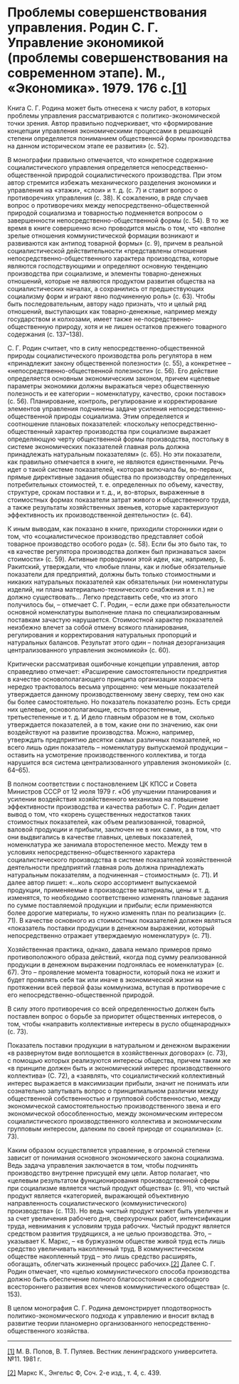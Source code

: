 # Проблемы совершенствования управления. Родин С. Г. Управление экономикой (проблемы совершенствования на современном этапе). М., «Экономика». 1979. 176 с.[[1]](#_ftn1)

Книга С. Г. Родина может быть отнесена к числу работ, в которых проблемы управления рассматриваются с политико-экономической точки зрения. Автор правильно подчеркивает, что «формирование концепции управления экономическими процессами в решающей степени определяется пониманием общественной формы производства на данном историческом этапе ее развития» (с. 52).

В монографии правильно отмечается, что конкретное содержание социалистического управления определяется непосредственно-общественной природой социалистического производства. При этом автор стремится избежать механического разделения экономики и управления на «этажи», «слои» и т. д. (с. 7) и ставит вопрос о противоречиях управления (с. 38). К сожалению, в ряде случаев вопрос о противоречиях между непосредственно-общественной природой социализма и товарностью подменяется вопросом о завершенности непосредственно-общественной формы (с. 54). В то же время в книге совершенно ясно проводится мысль о том, что «вполне зрелые отношения коммунистической формации возникают и развиваются как антипод товарной формы» (с. 9), причем в реальной социалистической действительности «представлены отношения непосредственно-общественного характера производства, которые являются господствующими и определяют основную тенденцию производства при социализме, и элементы товарно-денежных отношений, которые не являются продуктом развития общества на социалистических началах, а сохранились от предшествующих социализму форм и играют явно подчиненную роль» (с. 63). Чтобы быть последовательным, автору надо признать, что и целый ряд отношений, выступающих как товарно-денежные, например между государством и колхозами, имеет также не-посредственно-общественную природу, хотя и не лишен остатков прежнего товарного содержания (с. 137–138).

С. Г. Родин считает, что в силу непосредственно-общественной природы социалистического производства роль регулятора в нем «принадлежит закону общественной полезности» (с. 55), а конкретнее – «непосредственно-общественной полезности» (с. 56). Его действие определяется основным экономическим законом, причем «целевые параметры экономики должны выражаться через общественную полезность и ее категории – номенклатуру, качество, сроки поставок» (с. 56). Планирование, контроль, регулирование и корректирование элементов управления подчинены задаче усиления непосредственно-общественной природы социализма. Этим определяется и соотношение плановых показателей: «поскольку непосредственно-общественный характер производства при социализме выражает определяющую черту общественной формы производства, постольку в системе экономических показателей главная роль должна принадлежать натуральным показателям» (с. 65). Но эти показатели, как правильно отмечается в книге, не являются единственными. Речь идет о такой системе показателей, «которая включала бы, во-первых, прямые директивные задания общества по производству определенных потребительных стоимостей, т. е. определенных по объему, качеству, структуре, срокам поставки и т. д., и, во-вторых, выраженные в стоимостных формах показатели затрат живого и общественного труда, а также результаты хозяйственных звеньев, которые характеризуют эффективность их производственной деятельности» (с. 64).

К иным выводам, как показано в книге, приходили сторонники идеи о том, что «социалистическое производство представляет собой товарное производство особого рода» (с. 58). Если бы это было так, то «в качестве регулятора производства должен был признаваться закон стоимости» (с. 59). Активные проводники этой идеи, как, например, Б. Ракитский, утверждали, что «любые планы, как и любые обязательные показатели для предприятий, должны быть только стоимостными и никаких натуральных показателей как обязательных (ни номенклатуры изделий, ни плана материально-технического снабжения и т. п.) не должно существовать... Легко представить себе, что из этого получилось бы, – отмечает С. Г. Родин, – если даже при обязательности основной номенклатуры выполнение плана по специализированным поставкам зачастую нарушается. Стоимостной характер показателей неизбежно влечет за собой отмену всякого планирования, регулирования и корректирования натуральных пропорций и натуральных балансов. Результат этого один – полная дезорганизация централизованного управления экономикой» (с. 60).

Критически рассматривая ошибочные концепции управления, автор справедливо отмечает: «Расширение самостоятельности предприятия в качестве основополагающего принципа организации хозрасчета нередко трактовалось весьма упрощенно: чем меньше показателей утверждается данному производственному звену сверху, тем оно как бы более самостоятельно. Но показатель показателю рознь. Есть среди них целевые, основополагающие, есть второстепенные, третьестепенные и т. д. И дело главным образом не в том, сколько утверждается показателей, а в том, какие они по значению, как они воздействуют на развитие производства. Можно, например, утверждать предприятию десятки самых различных показателей, но всего лишь один показатель – номенклатуру выпускаемой продукции – оставить на усмотрение производственного коллектива, и тогда нарушится вся система централизованного управления экономикой» (с. 64–65).

В полном соответствии с постановлением ЦК КПСС и Совета Министров СССР от 12 июля 1979 г. «Об улучшении планирования и усилении воздействия хозяйственного механизма на повышение эффективности производства и качества работы» С. Г. Родин делает вывод о том, что «корень существенных недостатков таких стоимостных показателей, как объем реализованной, товарной, валовой продукции и прибыли, заключен не в них самих, а в том, что они выдвигались в качестве главных, целевых показателей, номенклатура же занимала второстепенное место. Между тем в условиях непосредственно-общественного характера социалистического производства в системе показателей хозяйственной деятельности предприятий главная роль должна принадлежать натуральным показателям, а подчиненная – стоимостным» (с. 71). И далее автор пишет: «...коль скоро ассортимент выпускаемой продукции, применяемые в производстве материалы, цены и т. д. изменятся, то необходимо соответственно изменять плановые задания по сумме поставляемой продукции и прибыли; если применяются более дорогие материалы, то нужно изменять план по реализации» (с. 71). В качестве основного из стоимостных показателей должен являться «показатель поставки продукции в денежном выражении, который непосредственно отражает утверждаемую номенклатуру» (с. 71).

Хозяйственная практика, однако, давала немало примеров прямо противоположного образа действий, «когда под сумму реализованной продукции в денежном выражении подгонялась ее номенклатура» (с. 67). Это – проявление момента товарности, который пока не изжит и будет проявлять себя так или иначе в экономической жизни на протяжении всей первой фазы коммунизма, вступая в противоречие с его непосредственно-общественной природой.

В силу этого противоречия со всей определенностью должен быть поставлен вопрос о борьбе за приоритет общественных интересов, о том, чтобы «направить коллективные интересы в русло общенародных» (с. 73).

Показатель поставки продукции в натуральном и денежном выражении «в развернутом виде воплощается в хозяйственных договорах» (с. 73), с помощью которых реализуются интересы общества, причем таким же «в принципе должен быть и экономический интерес производственного коллектива» (С. 72), а «заявлять, что социалистический коллективный интерес выражается в максимизации прибыли, значит не понимать или сознательно запутывать вопрос о принципиальном различии между общественной собственностью и групповой собственностью, между экономической самостоятельностью производственного звена и его экономической обособленностью, между экономическим интересом социалистического производственного коллектива и экономическим групповым интересом, далеким по своей природе от социализма» (с. 73).

Каким образом осуществляется управление, в огромной степени зависит от понимания основного экономического закона социализма. Ведь задача управления заключается в том, чтобы подчинять производство внутренне присущей ему цели. Автор полагает, что «целевым результатом функционирования производственной сферы при социализме является чистый продукт общества» (с. 91), что чистый продукт является «категорией, выражающей объективную направленность социалистического (коммунистического) производства» (с. 113). Но ведь чистый продукт может быть увеличен и за счет увеличения рабочего дня, сверхурочных работ, интенсификации труда, невнимания к условиям труда рабочих. Чистый продукт является средством развития трудящихся, а не целью производства. Это, – указывает К. Маркс, – «в буржуазном обществе живой труд есть лишь средство увеличивать накопленный труд. В коммунистическом обществе накопленный труд – это лишь средство расширять, обогащать, облегчать жизненный процесс рабочих».[[2]](#_ftn2) Далее С. Г. Родин отмечает, что «целью коммунистического способа производства должно быть обеспечение полного благосостояния и свободного всестороннего развития всех членов коммунистического общества» (с. 153).

В целом монография С. Г. Родина демонстрирует плодотворность политико-экономического подхода к управлению и вносит вклад в развитие теории планомерно организованного непосредственно-общественного хозяйства.

  

  

---

[[1]](#_ftnref1) М. В. Попов, В. Т. Пуляев. Вестник ленинградского университета. №11. 1981 г.

[[2]](#_ftnref2) Маркс К., Энгельс Ф, Соч. 2-е изд., т. 4, с. 439.
